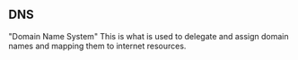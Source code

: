 ## DNS
"Domain Name System"
This is what is used to delegate and assign domain names and mapping them to internet resources.